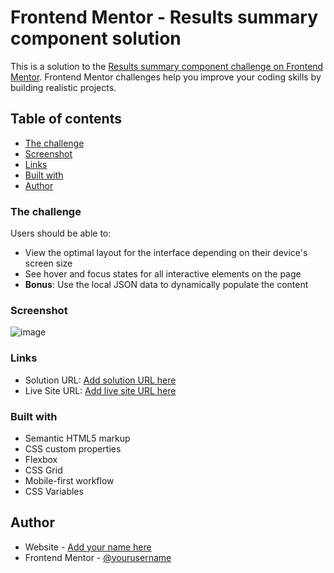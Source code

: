 # Frontend Mentor - Results summary component solution

This is a solution to the [Results summary component challenge on Frontend Mentor](https://www.frontendmentor.io/challenges/results-summary-component-CE_K6s0maV). Frontend Mentor challenges help you improve your coding skills by building realistic projects. 

## Table of contents

- [The challenge](#the-challenge)
- [Screenshot](#screenshot)
- [Links](#links)
- [Built with](#built-with)
- [Author](#author)

### The challenge

Users should be able to:

- View the optimal layout for the interface depending on their device's screen size
- See hover and focus states for all interactive elements on the page
- **Bonus**: Use the local JSON data to dynamically populate the content

### Screenshot

![image](https://github.com/pauloAlba/Huddlelandingpage/assets/17308374/97f2415d-b81e-45f8-a368-498d15f04c46)


### Links

- Solution URL: [Add solution URL here](https://www.frontendmentor.io/solutions/summarycomponent-responsive-semantic-flexbox-and-css-variables-OIEI61nk5n)
- Live Site URL: [Add live site URL here](https://playful-twilight-03c923.netlify.app)


### Built with

- Semantic HTML5 markup
- CSS custom properties
- Flexbox
- CSS Grid
- Mobile-first workflow
- CSS Variables


## Author

- Website - [Add your name here](https://github.com/pauloAlba)
- Frontend Mentor - [@yourusername](https://www.frontendmentor.io/profile/pauloAlba)

